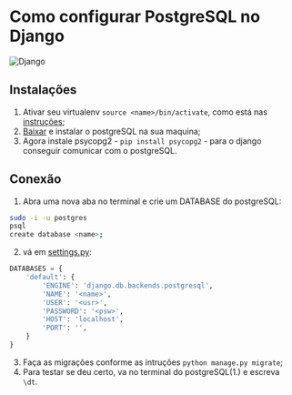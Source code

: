 # Como configurar PostgreSQL no Django
![Django](https://img.shields.io/badge/Django-v2.x-green.svg)
## Instalações
1. Ativar seu virtualenv `source <name>/bin/activate`, como está nas [instruções](instructions.md);
2. [Baixar](https://www.postgresql.org/download/) e instalar o postgreSQL na sua maquina;
3. Agora instale psycopg2 - `pip install psycopg2` - para o django conseguir comunicar com o postgreSQL.

## Conexão

1. Abra uma nova aba no terminal e crie um DATABASE do postgreSQL:
```bash
sudo -i -u postgres
psql
create database <name>;
```
2. vá em [settings.py](/facapp/facapp/settings.py):
```python
DATABASES = {
    'default': {
        'ENGINE': 'django.db.backends.postgresql',
        'NAME': '<name>',
        'USER': '<usr>',
        'PASSWORD': '<psw>',
        'HOST': 'localhost',
        'PORT': '',
    }
}
```
3. Faça as migrações conforme as intruções `python manage.py migrate`;
4. Para testar se deu certo, va no terminal do postgreSQL(1.)  e escreva `\dt`.